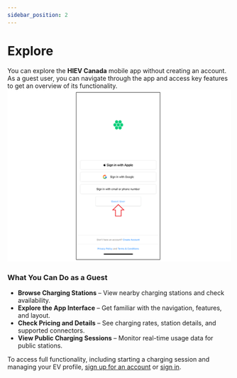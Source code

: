 ```yaml
---
sidebar_position: 2
---
```

# Explore
You can explore the **HIEV Canada** mobile app without creating an account. As a guest user, you can navigate through the app and access key features to get an overview of its functionality. ![Guest User](img/Guest.png)
### What You Can Do as a Guest

- **Browse Charging Stations** – View nearby charging stations and check availability.
- **Explore the App Interface** – Get familiar with the navigation, features, and layout.
- **Check Pricing and Details** – See charging rates, station details, and supported connectors.
- **View Public Charging Sessions** – Monitor real-time usage data for public stations.

To access full functionality, including starting a charging session and managing your EV profile, [sign up for an account](SignUp) or [sign in](SignIn).